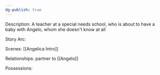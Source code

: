 ```yaml
---
dg-publish: true
---
```

Description:
A teacher at a special needs school, who is about to have a baby with Angelo, whom she doesn't know at all

Story Arc:

Scenes:
[[Angelica Intro]]

Relationships:
partner to [[Angelo]]

Possessions: